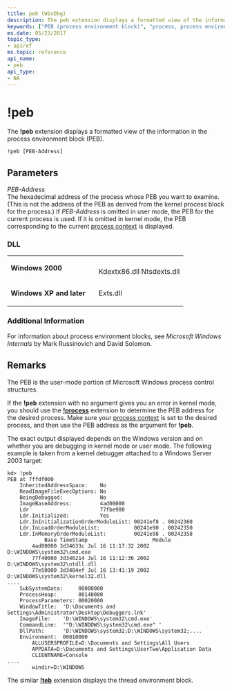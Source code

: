 ```yaml
---
title: peb (WinDbg)
description: The peb extension displays a formatted view of the information in the process environment block (PEB).
keywords: ["PEB (process environment block)", "process, process environment block (PEB)", "peb Windows Debugging"]
ms.date: 05/23/2017
topic_type:
- apiref
ms.topic: reference
api_name:
- peb
api_type:
- NA
---
```


# !peb


The **!peb** extension displays a formatted view of the information in the process environment block (PEB).

```dbgcmd
!peb [PEB-Address]
```

## <span id="ddk__peb_dbg"></span><span id="DDK__PEB_DBG"></span>Parameters


<span id="_______PEB-Address______"></span><span id="_______peb-address______"></span><span id="_______PEB-ADDRESS______"></span> *PEB-Address*   
The hexadecimal address of the process whose PEB you want to examine. (This is not the address of the PEB as derived from the kernel process block for the process.) If *PEB-Address* is omitted in user mode, the PEB for the current process is used. If it is omitted in kernel mode, the PEB corresponding to the current [process context](changing-contexts.md#process-context) is displayed.

### <span id="DLL"></span><span id="dll"></span>DLL

<table>
<colgroup>
<col width="50%" />
<col width="50%" />
</colgroup>
<tbody>
<tr class="odd">
<td align="left"><p><strong>Windows 2000</strong></p></td>
<td align="left"><p></p>
Kdextx86.dll
Ntsdexts.dll</td>
</tr>
<tr class="even">
<td align="left"><p><strong>Windows XP and later</strong></p></td>
<td align="left"><p>Exts.dll</p></td>
</tr>
</tbody>
</table>

 

### Additional Information

For information about process environment blocks, see *Microsoft Windows Internals* by Mark Russinovich and David Solomon. 

## Remarks

The PEB is the user-mode portion of Microsoft Windows process control structures.

If the **!peb** extension with no argument gives you an error in kernel mode, you should use the [**!process**](-process.md) extension to determine the PEB address for the desired process. Make sure your [process context](changing-contexts.md#process-context) is set to the desired process, and then use the PEB address as the argument for **!peb**.

The exact output displayed depends on the Windows version and on whether you are debugging in kernel mode or user mode. The following example is taken from a kernel debugger attached to a Windows Server 2003 target:

```dbgcmd
kd> !peb
PEB at 7ffdf000
    InheritedAddressSpace:    No
    ReadImageFileExecOptions: No
    BeingDebugged:            No
    ImageBaseAddress:         4ad00000
    Ldr                       77fbe900
    Ldr.Initialized:          Yes
    Ldr.InInitializationOrderModuleList: 00241ef8 . 00242360
    Ldr.InLoadOrderModuleList:           00241e90 . 00242350
    Ldr.InMemoryOrderModuleList:         00241e98 . 00242358
            Base TimeStamp                     Module
        4ad00000 3d34633c Jul 16 11:17:32 2002 D:\WINDOWS\system32\cmd.exe
        77f40000 3d346214 Jul 16 11:12:36 2002 D:\WINDOWS\system32\ntdll.dll
        77e50000 3d3484ef Jul 16 13:41:19 2002 D:\WINDOWS\system32\kernel32.dll
....
    SubSystemData:     00000000
    ProcessHeap:       00140000
    ProcessParameters: 00020000
    WindowTitle:  'D:\Documents and Settings\Administrator\Desktop\Debuggers.lnk'
    ImageFile:    'D:\WINDOWS\system32\cmd.exe'
    CommandLine:  '"D:\WINDOWS\system32\cmd.exe" '
    DllPath:      'D:\WINDOWS\system32;D:\WINDOWS\system32;....
    Environment:  00010000
        ALLUSERSPROFILE=D:\Documents and Settings\All Users
        APPDATA=D:\Documents and Settings\UserTwo\Application Data
        CLIENTNAME=Console
....
        windir=D:\WINDOWS
```

The similar [**!teb**](-teb.md) extension displays the thread environment block.

 

 





